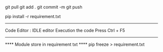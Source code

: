 git pull 
git add .
git commit -m <your text for the commit>
git push

pip install -r requirement.txt 

********************************
Code Editor : IDLE editor 
Execution the code 
Press Ctrl + F5
*********************************

**** Module store in requirement txt ****
pip freeze > requirement.txt